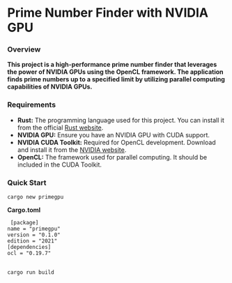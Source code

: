 
<body>
    <div>
        <h1>Prime Number Finder with NVIDIA GPU</h1>
  <h3>Overview</h3>
  <strong>This project is a high-performance prime number finder that leverages the power of NVIDIA GPUs using the OpenCL framework. The application finds prime numbers up to a specified limit by utilizing parallel computing capabilities of NVIDIA GPUs.</strong>
  
  <h3>Requirements</h3>
        <ul>
            <li><strong>Rust:</strong> The programming language used for this project. You can install it from the official <a href="https://www.rust-lang.org/learn/get-started">Rust website</a>.</li>
            <li><strong>NVIDIA GPU:</strong> Ensure you have an NVIDIA GPU with CUDA support.</li>
            <li><strong>NVIDIA CUDA Toolkit:</strong> Required for OpenCL development. Download and install it from the <a href="https://developer.nvidia.com/cuda-toolkit">NVIDIA website</a>.</li>
            <li><strong>OpenCL:</strong> The framework used for parallel computing. It should be included in the CUDA Toolkit.</li>
        </ul>
        
  <h3>Quick Start</h3>
  <pre><code>cargo new primegpu</code></pre>
  <strong> Cargo.toml </strong>
  <pre><code> [package]
name = "primegpu"
version = "0.1.0"
edition = "2021"
[dependencies]
ocl = "0.19.7"
</code>
</pre>

<pre><code>cargo run build </code></pre>

